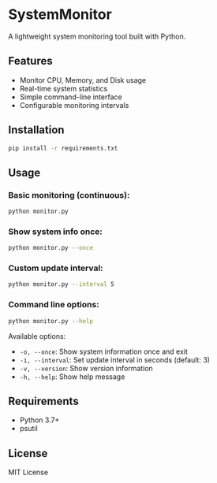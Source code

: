 # SystemMonitor

A lightweight system monitoring tool built with Python.

## Features

- Monitor CPU, Memory, and Disk usage
- Real-time system statistics
- Simple command-line interface
- Configurable monitoring intervals

## Installation

```bash
pip install -r requirements.txt
```

## Usage

### Basic monitoring (continuous):
```bash
python monitor.py
```

### Show system info once:
```bash
python monitor.py --once
```

### Custom update interval:
```bash
python monitor.py --interval 5
```

### Command line options:
```bash
python monitor.py --help
```

Available options:
- `-o, --once`: Show system information once and exit
- `-i, --interval`: Set update interval in seconds (default: 3)
- `-v, --version`: Show version information
- `-h, --help`: Show help message

## Requirements

- Python 3.7+
- psutil

## License

MIT License